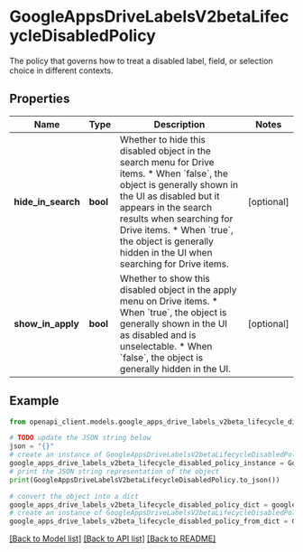 # GoogleAppsDriveLabelsV2betaLifecycleDisabledPolicy

The policy that governs how to treat a disabled label, field, or selection choice in different contexts.

## Properties

Name | Type | Description | Notes
------------ | ------------- | ------------- | -------------
**hide_in_search** | **bool** | Whether to hide this disabled object in the search menu for Drive items. * When &#x60;false&#x60;, the object is generally shown in the UI as disabled but it appears in the search results when searching for Drive items. * When &#x60;true&#x60;, the object is generally hidden in the UI when searching for Drive items. | [optional] 
**show_in_apply** | **bool** | Whether to show this disabled object in the apply menu on Drive items. * When &#x60;true&#x60;, the object is generally shown in the UI as disabled and is unselectable. * When &#x60;false&#x60;, the object is generally hidden in the UI. | [optional] 

## Example

```python
from openapi_client.models.google_apps_drive_labels_v2beta_lifecycle_disabled_policy import GoogleAppsDriveLabelsV2betaLifecycleDisabledPolicy

# TODO update the JSON string below
json = "{}"
# create an instance of GoogleAppsDriveLabelsV2betaLifecycleDisabledPolicy from a JSON string
google_apps_drive_labels_v2beta_lifecycle_disabled_policy_instance = GoogleAppsDriveLabelsV2betaLifecycleDisabledPolicy.from_json(json)
# print the JSON string representation of the object
print(GoogleAppsDriveLabelsV2betaLifecycleDisabledPolicy.to_json())

# convert the object into a dict
google_apps_drive_labels_v2beta_lifecycle_disabled_policy_dict = google_apps_drive_labels_v2beta_lifecycle_disabled_policy_instance.to_dict()
# create an instance of GoogleAppsDriveLabelsV2betaLifecycleDisabledPolicy from a dict
google_apps_drive_labels_v2beta_lifecycle_disabled_policy_from_dict = GoogleAppsDriveLabelsV2betaLifecycleDisabledPolicy.from_dict(google_apps_drive_labels_v2beta_lifecycle_disabled_policy_dict)
```
[[Back to Model list]](../README.md#documentation-for-models) [[Back to API list]](../README.md#documentation-for-api-endpoints) [[Back to README]](../README.md)


